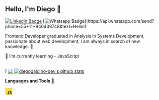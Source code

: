 <!--
**diegogaldino-dev/diegogaldino-dev** is a ✨ _special_ ✨ repository because its `README.md` (this file) appears on your GitHub profile.

Here are some ideas to get you started:

- 🔭 I’m currently working on ...
- 🌱 I’m currently learning ...
- 👯 I’m looking to collaborate on ...
- 🤔 I’m looking for help with ...
- 💬 Ask me about ...
- 📫 How to reach me: ...
- 😄 Pronouns: ...
- ⚡ Fun fact: ...
-->

## Hello, I'm Diego :vulcan_salute:
[![Linkedin Badge](https://img.shields.io/badge/-LinkedIn-blue?style=flat-square&logo=Linkedin&logoColor=white&link=https://https://www.linkedin.com/in/diego-galdino-7825a9172/)](https://www.linkedin.com/in/diego-galdino-7825a9172/) [![Whatsapp Badge](https://img.shields.io/badge/-Whatsapp-4CA143?style=flat-square&labelColor=4CA143&logo=whatsapp&logoColor=white&link=https://api.whatsapp.com/send?phone=seu_telefone_55+DDD+número_de_telefone&text=Hello!)](https://api.whatsapp.com/send?phone=55+11+946438748&text=Hello!)


Frontend Developer graduated in Analysis in Systems Development, passionate about web development, I am always in search of new knowledge. :rocket:

🌱 I’m currently learning - JavaScript

<br/>
[<a href="#" onclick="return false;">
  <img align="center" src="https://github-readme-stats.vercel.app/api/top-langs/?username=diegogaldino-dev&theme=tokyonight&count_private=true&hide=jupyter%20notebook,asp,css&langs_count=10" />
</a>

<a href="#" onclick="return false;">
  <img align="center" src="https://github-readme-stats.vercel.app/api?username=diegogaldino-dev&show_icons=true&theme=tokyonight&line_height=27&count_private=true&hide_rank=true" alt="diegogaldino-dev's github stats" />
</a>
<br>

**Languages and Tools  :pushpin:**

<img src="https://raw.githubusercontent.com/github/explore/80688e429a7d4ef2fca1e82350fe8e3517d3494d/topics/javascript/javascript.png" width="23"> 
